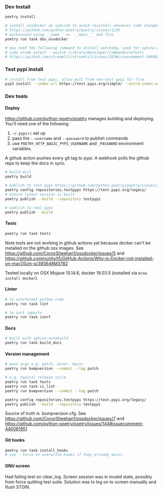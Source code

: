 ### Dev Install
```bash
poetry install

# install osxdocker as symlink to avoid reinstall whenever code changes
# https://github.com/python-poetry/poetry/issues/1135
# workaround using __name__ == '__main__' and fire
poetry run task dev_osxdocker

# may need the following command to install watchdog, used for sphinx-autobuild
# sudo xcode-select --switch /Library/Developer/CommandLineTools
# https://github.com/streamlit/streamlit/issues/283#issuecomment-546682661
```

### Test pypi install
```bash
# install from test pypi, allow pull from non-test pypi for fire
pip3 install --index-url https://test.pypi.org/simple/ --extra-index-url https://pypi.org/simple osxdocker
```

### Dev tools
#### Deploy
https://github.com/python-poetry/poetry manages building and deploying.  
You'll need one of the following:
1. `~/.pypirc` set up
2. pass the `--username` and `--password` to publish commands
3. use `POETRY_HTTP_BASIC_PYPI_USERNAME` and `_PASSWORD` environment variables.

A github action pushes every git tag to pypi.
A webhook polls the github repo to keep the docs in sync.

```bash
# build dist
poetry build

# publish to test pypi https://github.com/python-poetry/poetry/issues/742#issuecomment-609642943
poetry config repositories.testpypi https://test.pypi.org/legacy/
# ensure latest version is built
poetry publish --build --repository testpypi

# publish to real pypi
poetry publish --build
```

#### Tests
```bash
poetry run task tests
```

Note tests are not working in github actions yet because docker can't be installed on the github osx images.
See https://github.com/ConorSheehan1/osxdocker/issues/5 and https://github.community/t5/GitHub-Actions/Why-is-Docker-not-installed-on-macOS/m-p/39364#M3782

Tested locally on OSX Mojave 10.14.6, docker 19.03.5 (installed via `brew install docker`).

#### Linter
```bash
# to autoformat python code
poetry run task lint

# to sort imports
poetry run task isort
```

#### Docs
```bash
# built with sphinx-autobuild
poetry run task build_docs
```

#### Version management
```bash
# pass args e.g. patch, minor, major
poetry run bumpversion --commit --tag patch

# e.g. typical release cycle
poetry run task tests
poetry run task ci_lint
poetry run bumpversion --commit --tag patch

poetry config repositories.testpypi https://test.pypi.org/legacy/
poetry publish --build --repository testpypi
```

Source of truth is .bumpversion.cfg.
See https://github.com/ConorSheehan1/osxdocker/issues/7 and https://github.com/python-poetry/poetry/issues/144#issuecomment-440061951

#### Git hooks
```bash
poetry run task install_hooks
# use --force to overwrite hooks if they already exist
```

#### GNU screen
Had failing test on clear_log. Screen session was in invalid state, possibly from force quitting test suite.
Solution was to log on to screen manually and flush STDIN. 